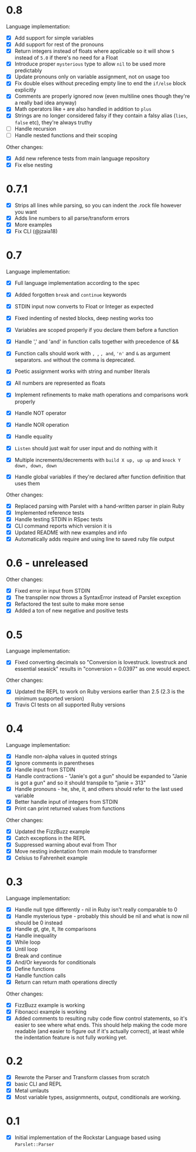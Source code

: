 # 0.8

Language implementation:

- [x] Add support for simple variables
- [x] Add support for rest of the pronouns
- [x] Return integers instead of floats where applicable so it will show `5` instead of `5.0` if there's no need for a Float
- [x] Introduce proper `mysterious` type to allow `nil` to be used more predictably
- [x] Update pronouns only on variable assignment, not on usage too
- [x] Fix double elses without preceding empty line to end the `if/else` block explicitly
- [x] Comments are properly ignored now (even multiline ones though they're a really bad idea anyway)
- [x] Math operators like `+` are also handled in addition to `plus`
- [x] Strings are no longer considered falsy if they contain a falsy alias (`lies`, `false` etc), they're always truthy
- [ ] Handle recursion
- [ ] Handle nested functions and their scoping

Other changes:

- [x] Add new reference tests from main language repository
- [x] Fix else nesting

# 0.7.1

- [x] Strips all lines while parsing, so you can indent the .rock file however you want
- [x] Adds line numbers to all parse/transform errors
- [x] More examples
- [x] Fix CLI (@jzaia18)

# 0.7

Language implementation:

- [x] Full language implementation according to the spec

- [x] Added forgotten `break` and `continue` keywords
- [x] STDIN input now converts to Float or Integer as expected
- [x] Fixed indenting of nested blocks, deep nesting works too
- [x] Variables are scoped properly if you declare them before a function
- [x] Handle ',' and 'and' in function calls together with precedence of &&
- [x] Function calls should work with `, `, `, and`, `'n'` and `&` as argument separators. `and` without the comma is deprecated.
- [x] Poetic assignment works with string and number literals
- [x] All numbers are represented as floats
- [x] Implement refinements to make math operations and comparisons work properly
- [x] Handle NOT operator
- [x] Handle NOR operation
- [x] Handle equality
- [x] `Listen` should just wait for user input and do nothing with it
- [x] Multiple increments/decrements with `build X up, up up` and `knock Y down, down, down`
- [x] Handle global variables if they're declared after function definition that uses them

Other changes:

- [x] Replaced parsing with Parslet with a hand-written parser in plain Ruby
- [x] Implemented reference tests
- [x] Handle testing STDIN in RSpec tests
- [x] CLI command reports which version it is
- [x] Updated README with new examples and info
- [x] Automatically adds require and using line to saved ruby file output

# 0.6 - unreleased

Other changes:

- [x] Fixed error in input from STDIN
- [x] The transpiler now throws a SyntaxError instead of Parslet exception
- [x] Refactored the test suite to make more sense
- [x] Added a ton of new negative and positive tests

# 0.5

Language implementation:

- [x] Fixed converting decimals so "Conversion is lovestruck. lovestruck and essential seasick" results in "conversion = 0.0397" as one would expect.

Other changes:

- [x] Updated the REPL to work on Ruby versions earlier than 2.5 (2.3 is the minimum supported version)
- [x] Travis CI tests on all supported Ruby versions

# 0.4

Language implementation:

- [x] Handle non-alpha values in quoted strings
- [x] Ignore comments in parentheses
- [x] Handle input from STDIN
- [x] Handle contractions - "Janie's got a gun" should be expanded to "Janie is got a gun" and so it should transpile to "janie = 313"
- [x] Handle pronouns - he, she, it, and others should refer to the last used variable
- [x] Better handle input of integers from STDIN
- [x] Print can print returned values from functions

Other changes:

- [x] Updated the FizzBuzz example
- [x] Catch exceptions in the REPL
- [x] Suppressed warning about eval from Thor
- [x] Move nesting indentation from main module to transformer
- [x] Celsius to Fahrenheit example

# 0.3

Language implementation:

- [x] Handle null type differently - nil in Ruby isn't really comparable to 0
- [x] Handle mysterious type - probably this should be nil and what is now nil should be 0 instead
- [x] Handle gt, gte, lt, lte comparisons
- [x] Handle inequality
- [x] While loop
- [x] Until loop
- [x] Break and continue
- [x] And/Or keywords for conditionals
- [x] Define functions
- [x] Handle function calls
- [x] Return can return math operations directly

Other changes:

- [x] FizzBuzz example is working
- [x] Fibonacci example is working
- [x] Added comments to resulting ruby code flow control statements, so it's easier to see where what ends. This should help making the code more readable (and easier to figure out if it's actually correct), at least while the indentation feature is not fully working yet.

# 0.2

- [x] Rewrote the Parser and Transform classes from scratch
- [x] basic CLI and REPL
- [x] Metal umlauts
- [x] Most variable types, assignmnents, output, conditionals are working.

# 0.1

- [x] Initial implementation of the Rockstar Language based using `Parslet::Parser`
